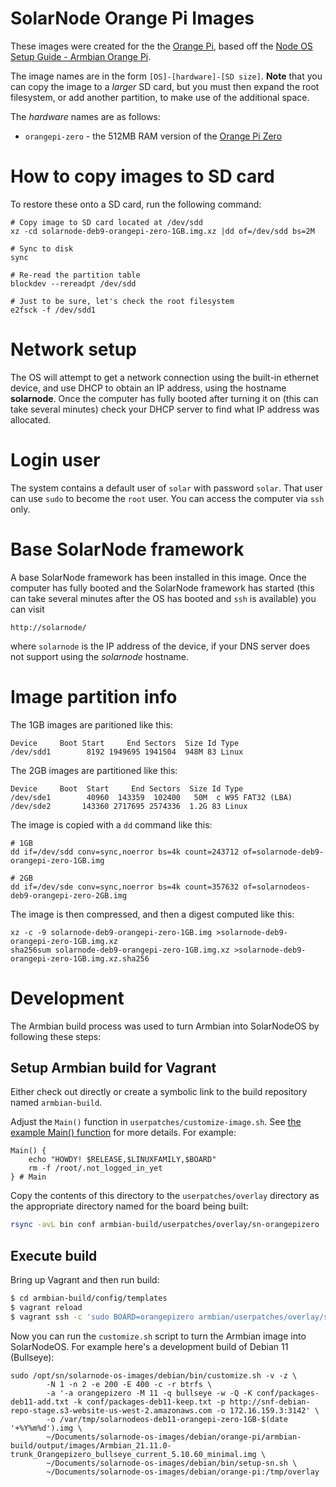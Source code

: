 # SolarNode Orange Pi Images

These images were created for the the [Orange Pi][1], based
off the [Node OS Setup Guide - Armbian Orange Pi][2].

The image names are in the form `[OS]-[hardware]-[SD size]`. **Note**
that you can copy the image to a _larger_ SD card, but you must then
expand the root filesystem, or add another partition, to make use of
the additional space.

The *hardware* names are as follows:

 * `orangepi-zero` - the 512MB RAM version of the [Orange Pi Zero][3]

# How to copy images to SD card

To restore these onto a SD card, run the following command:

	# Copy image to SD card located at /dev/sdd
	xz -cd solarnode-deb9-orangepi-zero-1GB.img.xz |dd of=/dev/sdd bs=2M

	# Sync to disk
	sync

	# Re-read the partition table
	blockdev --rereadpt /dev/sdd

	# Just to be sure, let's check the root filesystem
	e2fsck -f /dev/sdd1

# Network setup

The OS will attempt to get a network connection using the built-in
ethernet device, and use DHCP to obtain an IP address, using the hostname
**solarnode**. Once the computer has fully booted after turning it on (this
can take several minutes) check your DHCP server to find what IP address was
allocated.

# Login user

The system contains a default user of `solar` with password `solar`. That user can
use `sudo` to become the `root` user. You can access the computer via `ssh` only.

# Base SolarNode framework

A base SolarNode framework has been installed in this image. Once the computer has
fully booted and the SolarNode framework has started (this can take several minutes
after the OS has booted and `ssh` is available) you can visit

	http://solarnode/

where `solarnode` is the IP address of the device, if your DNS server does not
support using the _solarnode_ hostname.

# Image partition info

The 1GB images are paritioned like this:

```
Device     Boot Start     End Sectors  Size Id Type
/dev/sdd1        8192 1949695 1941504  948M 83 Linux
```

The 2GB images are partitioned like this:

```
Device     Boot  Start     End Sectors  Size Id Type
/dev/sde1        40960  143359  102400   50M  c W95 FAT32 (LBA)
/dev/sde2       143360 2717695 2574336  1.2G 83 Linux
```

The image is copied with a `dd` command like this:

```
# 1GB
dd if=/dev/sdd conv=sync,noerror bs=4k count=243712 of=solarnode-deb9-orangepi-zero-1GB.img

# 2GB
dd if=/dev/sde conv=sync,noerror bs=4k count=357632 of=solarnodeos-deb9-orangepi-zero-2GB.img
```

The image is then compressed, and then a digest computed like this:

```
xz -c -9 solarnode-deb9-orangepi-zero-1GB.img >solarnode-deb9-orangepi-zero-1GB.img.xz
sha256sum solarnode-deb9-orangepi-zero-1GB.img.xz >solarnode-deb9-orangepi-zero-1GB.img.xz.sha256
```
# Development

The Armbian build process was used to turn Armbian into SolarNodeOS by following these steps:

## Setup Armbian build for Vagrant

Either check out directly or create a symbolic link to the build repository named `armbian-build`.

Adjust the `Main()` function in `userpatches/customize-image.sh`. See [the example Main()
function](../conf/armbian-customize-image-example.sh) for more details. For example:

```
Main() {
	echo "HOWDY! $RELEASE,$LINUXFAMILY,$BOARD"
	rm -f /root/.not_logged_in_yet
} # Main
```

Copy the contents of this directory to the `userpatches/overlay` directory as the appropriate
directory named for the board being built:

```sh
rsync -avL bin conf armbian-build/userpatches/overlay/sn-orangepizero
```

## Execute build

Bring up Vagrant and then run build:

```sh
$ cd armbian-build/config/templates
$ vagrant reload
$ vagrant ssh -c 'sudo BOARD=orangepizero armbian/userpatches/overlay/sn-orangepizero/bin/armbian-build.sh -I'
```

Now you can run the `customize.sh` script to turn the Armbian image into SolarNodeOS. For example
here's a development build of Debian 11 (Bullseye):

```
sudo /opt/sn/solarnode-os-images/debian/bin/customize.sh -v -z \
        -N 1 -n 2 -e 200 -E 400 -c -r btrfs \
        -a '-a orangepizero -M 11 -q bullseye -w -Q -K conf/packages-deb11-add.txt -k conf/packages-deb11-keep.txt -p http://snf-debian-repo-stage.s3-website-us-west-2.amazonaws.com -o 172.16.159.3:3142' \
        -o /var/tmp/solarnodeos-deb11-orangepi-zero-1GB-$(date '+%Y%m%d').img \
        ~/Documents/solarnode-os-images/debian/orange-pi/armbian-build/output/images/Armbian_21.11.0-trunk_Orangepizero_bullseye_current_5.10.60_minimal.img \
        ~/Documents/solarnode-os-images/debian/bin/setup-sn.sh \
        ~/Documents/solarnode-os-images/debian/orange-pi:/tmp/overlay
```

[1]: https://www.orangepi.org/
[2]: https://github.com/SolarNetwork/solarnetwork/wiki/Node-OS-Setup-Guide-Armbian-Orange-Pi
[3]: http://www.orangepi.org/orangepizero/
